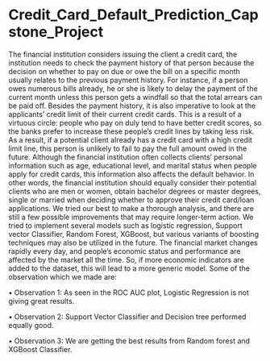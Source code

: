 # Credit_Card_Default_Prediction_Capstone_Project

The financial institution considers issuing the client a credit card, the institution needs to check the payment history of that person because the decision on whether to pay on due or owe the bill on a specific month usually relates to the previous payment history. For instance, if a person owes numerous bills already, he or she is likely to delay the payment of the current month unless this person gets a windfall so that the total arrears can be paid off. Besides the payment history, it is also imperative to look at the applicants’ credit limit of their current credit cards. This is a result of a virtuous circle: people who pay on duly tend to have better credit scores, so the banks prefer to increase these people’s credit lines by taking less risk. As a result, if a potential client already has a credit card with a high credit limit line, this person is unlikely to fail to pay the full amount owed in the future. Although the financial institution often collects clients’ personal information such as age, educational level, and marital status when people apply for credit cards, this information also affects the default behavior. In other words, the financial institution should equally consider their potential clients who are men or women, obtain bachelor degrees or master degrees, single or married when deciding whether to approve their credit card/loan applications. We tried our best to make a thorough analysis, and there are still a few possible improvements that may require longer-term action. We tried to implement several models such as logistic regression, Support vector Classifier, Random Forest, XGBoost, but various variants of boosting techniques may also be utilized in the future. The financial market changes rapidly every day, and people’s economic status and performance are affected by the market all the time. So, if more economic indicators are added to the dataset, this will lead to a more generic model. Some of the observation which we made are:

• Observation 1: As seen in the ROC AUC plot, Logistic Regression is not giving great results.

• Observation 2: Support Vector Classifier and Decision tree performed equally good.

• Observation 3: We are getting the best results from Random forest and XGBoost Classifier.

